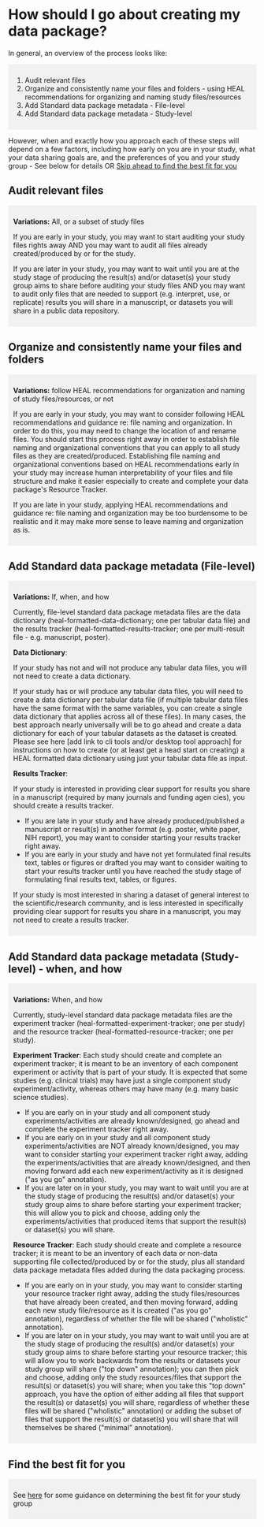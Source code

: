 # How should I go about creating my data package? 

In general, an overview of the process looks like: 

<div markdown="1" style="background-color:rgba(0, 0, 0, 0.0470588); text-align:left; vertical-align: top; padding:10px 10px;">

1. Audit relevant files
2. Organize and consistently name your files and folders - using HEAL recommendations for organizing and naming study files/resources
3. Add Standard data package metadata - File-level
4. Add Standard data package metadata - Study-level

</div>

However, when and exactly how you approach each of these steps will depend on a few factors, including how early on you are in your study, what your data sharing goals are, and the preferences of you and your study group - See below for details OR [Skip ahead to find the best fit for you](../guide/index.md)

## Audit relevant files

<div markdown="1" style="background-color:rgba(0, 0, 0, 0.0470588); text-align:left; vertical-align: top; padding:10px 10px;">

**Variations:** All, or a subset of study files

If you are early in your study, you may want to start auditing your study files rights away AND you may want to audit all files already created/produced by or for the study. 

If you are later in your study, you may want to wait until you are at the study stage of producing the result(s) and/or dataset(s) your study group aims to share before auditing your study files AND you may want to audit only files that are needed to support (e.g. interpret, use, or replicate) results you will share in a manuscript, or datasets you will share in a public data repository.  

</div>

## Organize and consistently name your files and folders 

<div markdown="1" style="background-color:rgba(0, 0, 0, 0.0470588); text-align:left; vertical-align: top; padding:10px 10px;">

**Variations:** follow HEAL recommendations for organization and naming of study files/resources, or not

If you are early in your study, you may want to consider following HEAL recommendations and guidance re: file naming and organization. In order to do this, you may need to change the location of and rename files. You should start this process right away in order to establish file naming and organizational conventions that you can apply to all study files as they are created/produced. Establishing file naming and organizational conventions based on HEAL recommendations early in your study may increase human interpretability of your files and file structure and make it easier especially to create and complete your data package's Resource Tracker. 

If you are late in your study, applying HEAL recommendations and guidance re: file naming and organization may be too burdensome to be realistic and it may make more sense to leave naming and organization as is.

</div>

## Add Standard data package metadata (File-level)  

<div markdown="1" style="background-color:rgba(0, 0, 0, 0.0470588); text-align:left; vertical-align: top; padding:10px 10px;">

**Variations:** If, when, and how

Currently, file-level standard data package metadata files are the data dictionary (heal-formatted-data-dictionary; one per tabular data file) and the results tracker (heal-formatted-results-tracker; one per multi-result file - e.g. manuscript, poster).

**Data Dictionary**: 

If your study has not and will not produce any tabular data files, you will not need to create a data dictionary. 

If your study has or will produce any tabular data files, you will need to create a data dictionary per tabular data file (if multiple tabular data files have the same format with the same variables, you can create a single data dictionary that applies across all of these files). In many cases, the best approach nearly universally will be to go ahead and create a data dictionary for each of your tabular datasets as the dataset is created. Please see here [add link to cli tools and/or desktop tool approach] for instructions on how to create (or at least get a head start on creating) a HEAL formatted data dictionary using just your tabular data file as input.     

**Results Tracker**: 

If your study is interested in providing clear support for results you share in a manuscript (required by many journals and funding agen cies), you should create a results tracker. 

* If you are late in your study and have already produced/published a manuscript or result(s) in another format (e.g. poster, white paper, NIH report), you may want to consider starting your results tracker right away. 
* If you are early in your study and have not yet formulated final results text, tables or figures or drafted you may want to consider waiting to start your results tracker until you have reached the study stage of formulating final results text, tables, or figures. 

If your study is most interested in sharing a dataset of general interest to the scientific/research community, and is less interested in specifically providing clear support for results you share in a manuscript, you may not need to create a results tracker. 

</div>

## Add Standard data package metadata (Study-level) - when, and how

<div markdown="1" style="background-color:rgba(0, 0, 0, 0.0470588); text-align:left; vertical-align: top; padding:10px 10px;">

**Variations:** When, and how

Currently, study-level standard data package metadata files are the experiment tracker (heal-formatted-experiment-tracker; one per study) and the resource tracker (heal-formatted-resource-tracker; one per study).

**Experiment Tracker**: Each study should create and complete an experiment tracker; it is meant to be an inventory of each component experiment or activity that is part of your study. It is expected that some studies (e.g. clinical trials) may have just a single component study experiment/activity, whereas others may have many (e.g. many basic science studies). 

* If you are early on in your study and all component study experiments/activities are already known/designed, go ahead and complete the experiment tracker right away. 
* If you are early on in your study and all component study experiments/activities are NOT already known/designed, you may want to consider starting your experiment tracker right away, adding the experiments/activities that are already known/designed, and then moving forward add each new experiment/activity as it is designed ("as you go" annotation). 
* If you are later on in your study, you may want to wait until you are at the study stage of producing the result(s) and/or dataset(s) your study group aims to share before starting your experiment tracker; this will allow you to pick and choose, adding only the experiments/activities that produced items that support the result(s) or dataset(s) you will share.   

**Resource Tracker**: Each study should create and complete a resource tracker; it is meant to be an inventory of each data or non-data supporting file collected/produced by or for the study, plus all standard data package metadata files added during the data packaging process. 

* If you are early on in your study, you may want to consider starting your resource tracker right away, adding the study files/resources that have already been created, and then moving forward, adding each new study file/resource as it is created ("as you go" annotation), regardless of whether the file will be shared ("wholistic" annotation). 
* If you are later on in your study, you may want to wait until you are at the study stage of producing the result(s) and/or dataset(s) your study group aims to share before starting your resource tracker; this will allow you to work backwards from the results or datasets your study group will share ("top down" annotation); you can then pick and choose, adding only the study resources/files that support the result(s) or dataset(s) you will share; when you take this "top down" approach, you have the option of either adding all files that support the result(s) or dataset(s) you will share, regardless of whether these files will be shared ("wholistic" annotation) or adding the subset of files that support the result(s) or dataset(s) you will share that will themselves be shared ("minimal" annotation). 

</div>

## Find the best fit for you

<div markdown="1" style="background-color:rgba(0, 0, 0, 0.0470588); text-align:left; vertical-align: top; padding:10px 10px;">

See [here](../guide/index.md) for some guidance on determining the best fit for your study group

</div>